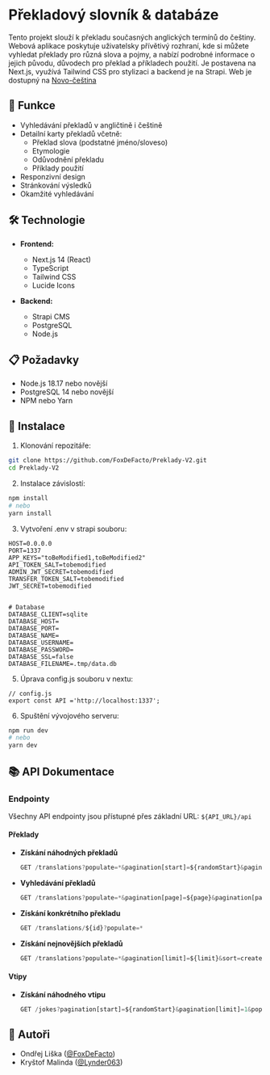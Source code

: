# Překladový slovník & databáze

Tento projekt slouží k překladu současných anglických termínů do češtiny. Webová aplikace poskytuje uživatelsky přívětivý rozhraní, kde si můžete vyhledat překlady pro různá slova a pojmy, a nabízí podrobné informace o jejich původu, důvodech pro překlad a příkladech použití. Je postavena na Next.js, využívá Tailwind CSS pro stylizaci a backend je na Strapi. Web je dostupný na [Novo-čeština](https://novo-cestina.lynder.dev/)

## 🚀 Funkce

- Vyhledávání překladů v angličtině i češtině
- Detailní karty překladů včetně:
  - Překlad slova (podstatné jméno/sloveso)
  - Etymologie
  - Odůvodnění překladu
  - Příklady použití
- Responzivní design
- Stránkování výsledků
- Okamžité vyhledávání

## 🛠️ Technologie

- **Frontend:**
  - Next.js 14 (React)
  - TypeScript
  - Tailwind CSS
  - Lucide Icons

- **Backend:**
  - Strapi CMS
  - PostgreSQL
  - Node.js

## 📋 Požadavky

- Node.js 18.17 nebo novější
- PostgreSQL 14 nebo novější
- NPM nebo Yarn

## 🔧 Instalace

1. Klonování repozitáře:
```bash
git clone https://github.com/FoxDeFacto/Preklady-V2.git
cd Preklady-V2
```

2. Instalace závislostí:
```bash
npm install
# nebo
yarn install
```

3. Vytvoření .env v strapi souboru:
```env
HOST=0.0.0.0
PORT=1337
APP_KEYS="toBeModified1,toBeModified2"
API_TOKEN_SALT=tobemodified
ADMIN_JWT_SECRET=tobemodified
TRANSFER_TOKEN_SALT=tobemodified
JWT_SECRET=tobemodified


# Database
DATABASE_CLIENT=sqlite
DATABASE_HOST=
DATABASE_PORT=
DATABASE_NAME=
DATABASE_USERNAME=
DATABASE_PASSWORD=
DATABASE_SSL=false
DATABASE_FILENAME=.tmp/data.db
```

5. Úprava config.js souboru v nextu:
```env
// config.js
export const API ='http://localhost:1337';
```

6. Spuštění vývojového serveru:
```bash
npm run dev
# nebo
yarn dev
```

## 📚 API Dokumentace

### Endpointy

Všechny API endpointy jsou přístupné přes základní URL: `${API_URL}/api`

#### Překlady

- **Získání náhodných překladů**
  ```typescript
  GET /translations?populate=*&pagination[start]=${randomStart}&pagination[limit]=${limit}&sort=updatedAt:${randomSort}
  ```

- **Vyhledávání překladů**
  ```typescript
  GET /translations?populate=*&pagination[page]=${page}&pagination[pageSize]=${pageSize}&filters[$or][0][english][$containsi]=${query}&filters[$or][1][czech][noun][$containsi]=${query}&filters[$or][2][czech][verb][$containsi]=${query}
  ```

- **Získání konkrétního překladu**
  ```typescript
  GET /translations/${id}?populate=*
  ```

- **Získání nejnovějších překladů**
  ```typescript
  GET /translations?populate=*&pagination[limit]=${limit}&sort=createdAt:desc
  ```

#### Vtipy

- **Získání náhodného vtipu**
  ```typescript
  GET /jokes?pagination[start]=${randomStart}&pagination[limit]=1&populate=*
  ```

## 👥 Autoři

- Ondřej Liška ([@FoxDeFacto](https://github.com/FoxDeFacto))
- Kryštof Malinda ([@Lynder063](https://github.com/Lynder063))